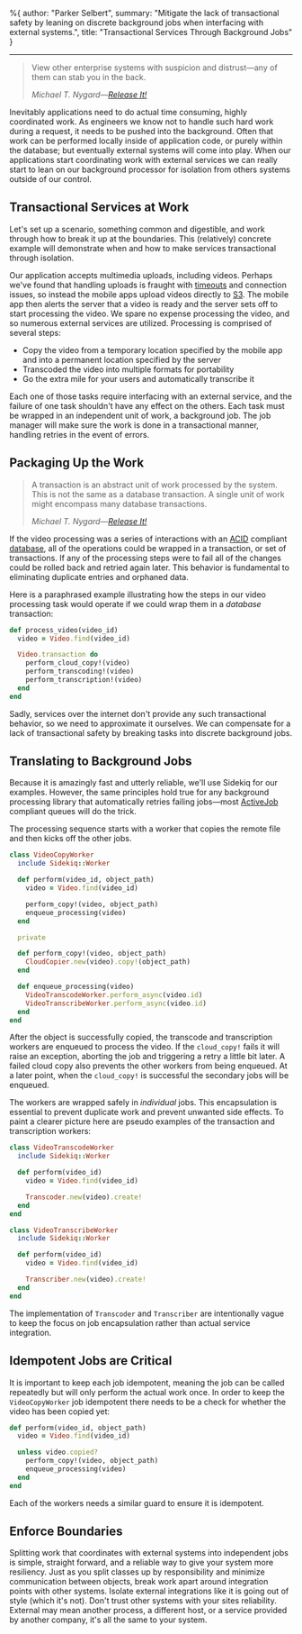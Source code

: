 %{
  author: "Parker Selbert",
  summary: "Mitigate the lack of transactional safety by leaning on discrete background jobs when interfacing with external systems.",
  title: "Transactional Services Through Background Jobs"
}

---

> View other enterprise systems with suspicion and distrust—any of them can stab
> you in the back.
>
> <cite>Michael T. Nygard—[Release It!][ri]</cite>

Inevitably applications need to do actual time consuming, highly coordinated
work. As engineers we know not to handle such hard work during a request, it
needs to be pushed into the background. Often that work can be performed locally
inside of application code, or purely within the database; but eventually
external systems will come into play. When our applications start coordinating
work with external services we can really start to lean on our background
processor for isolation from others systems outside of our control.

## Transactional Services at Work

Let's set up a scenario, something common and digestible, and work through how
to break it up at the boundaries. This (relatively) concrete example will
demonstrate when and how to make services transactional through isolation.

Our application accepts multimedia uploads, including videos. Perhaps we've
found that handling uploads is fraught with [timeouts][hr] and connection
issues, so instead the mobile apps upload videos directly to [S3][s3].  The
mobile app then alerts the server that a video is ready and the server sets off
to start processing the video. We spare no expense processing the video, and so
numerous external services are utilized. Processing is comprised of several
steps:

* Copy the video from a temporary location specified by the mobile app
  and into a permanent location specified by the server
* Transcoded the video into multiple formats for portability
* Go the extra mile for your users and automatically transcribe it

Each one of those tasks require interfacing with an external service, and the
failure of one task shouldn't have any effect on the others.  Each task must be
wrapped in an independent unit of work, a background job. The job manager will
make sure the work is done in a transactional manner, handling retries in the
event of errors.

## Packaging Up the Work

> A transaction is an abstract unit of work processed by the system. This is not
> the same as a database transaction. A single unit of work might encompass many
> database transactions.
>
> <cite>Michael T. Nygard—[Release It!][ri]</cite>

If the video processing was a series of interactions with an [ACID][acid]
compliant [database][pg], all of the operations could be wrapped in a
transaction, or set of transactions. If any of the processing steps were to fail
all of the changes could be rolled back and retried again later. This behavior
is fundamental to eliminating duplicate entries and orphaned data.

Here is a paraphrased example illustrating how the steps in our video processing
task would operate if we could wrap them in a *database* transaction:

```ruby
def process_video(video_id)
  video = Video.find(video_id)

  Video.transaction do
    perform_cloud_copy!(video)
    perform_transcoding!(video)
    perform_transcription!(video)
  end
end
```

Sadly, services over the internet don't provide any such transactional behavior,
so we need to approximate it ourselves. We can compensate for a lack of
transactional safety by breaking tasks into discrete background jobs.

## Translating to Background Jobs

Because it is amazingly fast and utterly reliable, we'll use Sidekiq for our
examples. However, the same principles hold true for any background processing
library that automatically retries failing jobs—most [ActiveJob][aj] compliant
queues will do the trick.

The processing sequence starts with a worker that copies the remote file and
then kicks off the other jobs.

```ruby
class VideoCopyWorker
  include Sidekiq::Worker

  def perform(video_id, object_path)
    video = Video.find(video_id)

    perform_copy!(video, object_path)
    enqueue_processing(video)
  end

  private

  def perform_copy!(video, object_path)
    CloudCopier.new(video).copy!(object_path)
  end

  def enqueue_processing(video)
    VideoTranscodeWorker.perform_async(video.id)
    VideoTranscribeWorker.perform_async(video.id)
  end
end
```

After the object is successfully copied, the transcode and transcription workers
are enqueued to process the video. If the `cloud_copy!` fails it will raise an
exception, aborting the job and triggering a retry a little bit later. A failed
cloud copy also prevents the other workers from being enqueued. At a later
point, when the `cloud_copy!` is successful the secondary jobs will be enqueued.

The workers are wrapped safely in *individual* jobs. This encapsulation is
essential to prevent duplicate work and prevent unwanted side effects. To paint
a clearer picture here are pseudo examples of the transaction and transcription
workers:

```ruby
class VideoTranscodeWorker
  include Sidekiq::Worker

  def perform(video_id)
    video = Video.find(video_id)

    Transcoder.new(video).create!
  end
end

class VideoTranscribeWorker
  include Sidekiq::Worker

  def perform(video_id)
    video = Video.find(video_id)

    Transcriber.new(video).create!
  end
end
```

The implementation of `Transcoder` and `Transcriber` are intentionally vague to
keep the focus on job encapsulation rather than actual service integration.

## Idempotent Jobs are Critical

It is important to keep each job idempotent, meaning the job can be called
repeatedly but will only perform the actual work once. In order to keep the
`VideoCopyWorker` job idempotent there needs to be a check for whether the video
has been copied yet:

```ruby
def perform(video_id, object_path)
  video = Video.find(video_id)

  unless video.copied?
    perform_copy!(video, object_path)
    enqueue_processing(video)
  end
end
```

Each of the workers needs a similar guard to ensure it is idempotent.

## Enforce Boundaries

Splitting work that coordinates with external systems into independent jobs is
simple, straight forward, and a reliable way to give your system more
resiliency. Just as you split classes up by responsibility and minimize
communication between objects, break work apart around integration points with
other systems. Isolate external integrations like it is going out of style
(which it's not). Don't trust other systems with your sites reliability.
External may mean another process, a different host, or a service provided by
another company, it's all the same to your system.

[ri]: https://pragprog.com/book/mnee/release-it
[acid]: https://en.wikipedia.org/wiki/ACID
[pg]: http://www.postgresql.org/docs/current/static/tutorial-transactions.html
[hr]: https://devcenter.heroku.com/articles/s3#file-uploads
[s3]: https://aws.amazon.com/s3/
[aj]: https://github.com/rails/rails/tree/master/activejob
